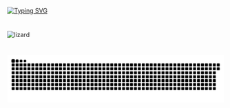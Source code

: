 [![Typing SVG](https://readme-typing-svg.herokuapp.com?color=%2336BCF7&lines=Hey+dude.+Your+Github+looks+cool)](https://git.io/typing-svg)
#
![lizard](https://github.com/user-attachments/assets/ba9b46c0-592e-41af-b052-1938df5c088e)
#
<picture>
  <source media="(prefers-color-scheme: dark)" srcset="https://raw.githubusercontent.com/alexyahela/alexyahela/output/github-contribution-grid-snake-dark.svg">
  <source media="(prefers-color-scheme: light)" srcset="https://raw.githubusercontent.com/alexyahela/alexyahela/output/github-contribution-grid-snake.svg">
  <img alt="github contribution grid snake animation" src="https://raw.githubusercontent.com/alexyahela/alexyahela/output/github-contribution-grid-snake.svg">
</picture>

